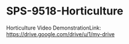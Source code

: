 # SPS-9518-Horticulture
Horticulture Video DemonstrationLink: https://drive.google.com/drive/u/1/my-drive

